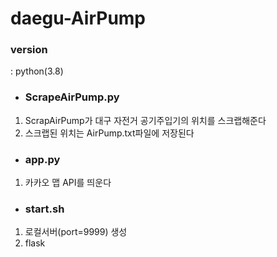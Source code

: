 # daegu-AirPump
### version
: python(3.8)

+ ### ScrapeAirPump.py
1. ScrapAirPump가 대구 자전거 공기주입기의 위치를 스크랩해준다
2. 스크랩된 위치는 AirPump.txt파일에 저장된다

+ ### app.py
1. 카카오 맵 API를 띄운다

+ ### start.sh
1. 로컬서버(port=9999) 생성
2. flask 
